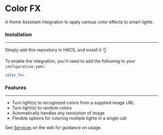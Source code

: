# Color FX
A Home Assistant integration to apply various color effects to smart lights.

### Installation
---
Simply add this repository in HACS, and install it :ok_hand:

To enable the integration, you'll need to add the following to your `configuration.yaml`:
```yaml
color_fx:
```

### Features
---
 * Turn light(s) to recognized colors from a supplied image URL
 * Turn light(s) to random colors
 * Automatically handles any resolution of image
 * Flexible options for coloring multiple lights in a single call

See [Services](https://github.com/drinfernoo/color_fx/wiki/Services) on the wiki for guidance on usage.
